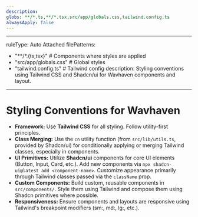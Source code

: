 ```yaml
---
description: 
globs: **/*.ts,**/*.tsx,src/app/globals.css,tailwind.config.ts
alwaysApply: false
---
```

---
ruleType: Auto Attached
filePatterns:
  - "**/*.{ts,tsx}"              # Components where styles are applied
  - "src/app/globals.css"        # Global styles
  - "tailwind.config.ts"         # Tailwind config
description: Styling conventions using Tailwind CSS and Shadcn/ui for Wavhaven components and layout.
---
# Styling Conventions for Wavhaven

- **Framework:** Use **Tailwind CSS** for all styling. Follow utility-first principles.
- **Class Merging:** Use the `cn` utility function (from `src/lib/utils.ts`, provided by Shadcn/ui) for conditionally applying or merging Tailwind classes, especially in components.
- **UI Primitives:** Utilize **Shadcn/ui** components for core UI elements (Button, Input, Card, etc.). Add new components via `npx shadcn-ui@latest add <component-name>`. Customize appearance primarily through Tailwind classes passed via the `className` prop.
- **Custom Components:** Build custom, reusable components in `src/components/`. Style them using Tailwind and compose them using Shadcn primitives where possible.
- **Responsiveness:** Ensure components and layouts are responsive using Tailwind's breakpoint modifiers (sm:, md:, lg:, etc.).
